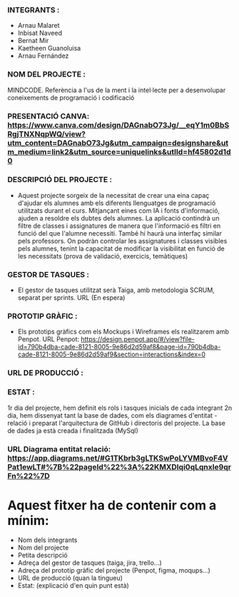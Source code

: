 ### INTEGRANTS :
  - Arnau Malaret
  - Inbisat Naveed
  - Bernat Mir
  - Kaetheen Guanoluisa
  - Arnau Fernández

### NOM DEL PROJECTE :
 MINDCODE.
  Referència a l'us de la ment i la intel·lecte per a desenvolupar coneixements de programació i codificació


  ### PRESENTACIÓ CANVA: https://www.canva.com/design/DAGnabO73Jg/__eqY1m0BbSRgjTNXNqpWQ/view?utm_content=DAGnabO73Jg&utm_campaign=designshare&utm_medium=link2&utm_source=uniquelinks&utlId=hf45802d1d0
  
### DESCRIPCIÓ DEL PROJECTE :
  - Aquest projecte sorgeix de la necessitat de crear una eina capaç d'ajudar els alumnes amb els diferents llenguatges de programació
  utilitzats durant el curs. Mitjançant eines com IA i fonts d'informació, ajuden a resoldre els dubtes dels alumnes. La aplicació
  contindrà un filtre de classes i assignatures de manera que l'informació es filtri en funció del que l'alumne necessiti. També hi
  haurà una interfaç similar pels professors. On podràn controlar les assignatures i classes visibles pels alumnes, tenint la capacitat
  de modificar la visibilitat en funció de les necessitats (prova de validació, exercicis, temàtiques)


### GESTOR DE TASQUES : 
  - El gestor de tasques utilitzat serà Taiga, amb metodologia SCRUM, separat per sprints.
    URL (En espera)

### PROTOTIP GRÀFIC :
  - Els prototips gràfics com els Mockups i Wireframes els realitzarem amb Penpot.
    URL Penpot: https://design.penpot.app/#/view?file-id=790b4dba-cade-8121-8005-9e86d2d59af8&page-id=790b4dba-cade-8121-8005-9e86d2d59af9&section=interactions&index=0
    

### URL DE PRODUCCIÓ : 


### ESTAT :
  1r dia del projecte, hem definit els rols i tasques inicials de cada integrant
  2n dia, hem dissenyat tant la base de dades, com els diagrames d'entitat - relació i preparat l'arquitectura de GitHub i directoris del projecte. 
  La base de dades ja està creada i finalitzada (MySql)

### URL Diagrama entitat relació: https://app.diagrams.net/#G1TKbrb3gLTKSwPoLYVMBvoF4VPat1ewLT#%7B%22pageId%22%3A%22KMXDIqi0qLqnxIe9qrFn%22%7D


# Aquest fitxer ha de contenir com a mínim:
 * Nom dels integrants
 * Nom del projecte
 * Petita descripció
 * Adreça del gestor de tasques (taiga, jira, trello...)
 * Adreça del prototip gràfic del projecte (Penpot, figma, moqups...)
 * URL de producció (quan la tingueu)
 * Estat: (explicació d'en quin punt està)
